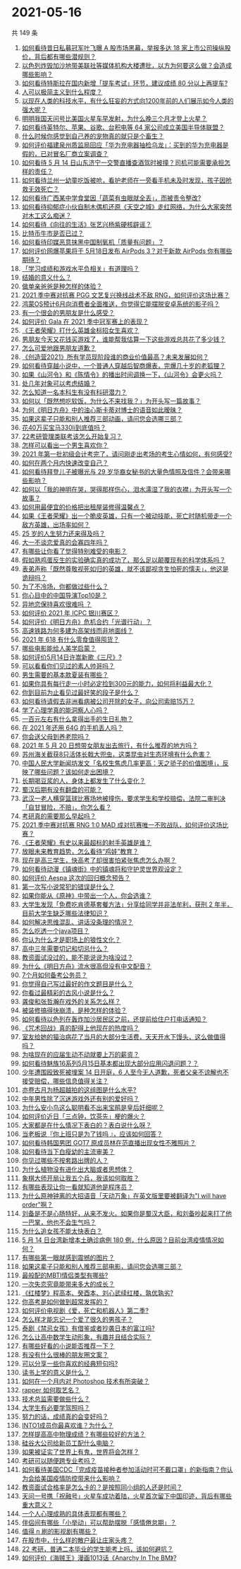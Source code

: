 # 2021-05-16

共 149 条

<!-- BEGIN -->
<!-- 最后更新时间 Sun May 16 2021 19:01:22 GMT+0800 (China Standard Time) -->

1. [如何看待昔日私募冠军叶飞曝 A 股市场黑幕，举报多达 18
   家上市公司操纵股价，背后都有哪些潜规则？](https://www.zhihu.com/question/459558051)
2. [以色列炸毁加沙地带美联社等媒体机构大楼遭批，以方为何要这么做？会造成哪些影响？](https://www.zhihu.com/question/459696493)
3. [如何看待特斯拉在国内新增「提车考试」环节，建议成绩 80
   分以上再提车?](https://www.zhihu.com/question/459595338)
4. [人可以极简主义到什么程度？](https://www.zhihu.com/question/313020218)
5. [以现在人类的科技水平，有什么狂妄的方式向1200年前的人们展示如今人类的强大呢？](https://www.zhihu.com/question/456628031)
6. [明明我国天问号比美国火星车早发射，为什么晚三个月才登上火星？](https://www.zhihu.com/question/445286711)
7. [如何看待英特尔、苹果、谷歌、台积电等 64
   家公司成立美国半导体联盟？](https://www.zhihu.com/question/459482645)
8. [什么时候你感觉到自己养的宠物真的就只是个畜生？](https://www.zhihu.com/question/344278401)
9. [如何评价福建泉州质监局回应「华为充电器抽检乌龙」：买到的华为充电器是假的，已对冒名厂商立案调查？](https://www.zhihu.com/question/459575426)
10. [如何看待 5 月 14
    日山东济宁一交警直播查酒驾时被撞？司机可能需要承担怎样的责任？](https://www.zhihu.com/question/459588410)
11. [如何看待兰州一幼童吃饭被呛，看护老师在一旁看手机未及时发现，孩子因抢救无效死亡？](https://www.zhihu.com/question/459515468)
12. [如何看待广西某中学食堂因「蔬菜有虫眼就全丢」，而被责令整改?](https://www.zhihu.com/question/459462929)
13. [如何看待抑郁症小伙自制木偶机还原《天空之城》走红网络，为什么大家突然对木工这么痴迷？](https://www.zhihu.com/question/459454868)
14. [如何看待《向往的生活》张艺兴杨紫硬核辟谣？](https://www.zhihu.com/question/459521803)
15. [比特币牛市是否已过？](https://www.zhihu.com/question/452808080)
16. [如何看待印媒恶意抹黑中国制氧机「质量有问题」？](https://www.zhihu.com/question/459700129)
17. [如何评价网爆苹果将于 5月18日发布 AirPods 3？对于新款 AirPods
    你有哪些期待？](https://www.zhihu.com/question/459436442)
18. [「学习成绩和游戏水平负相关」有道理吗？](https://www.zhihu.com/question/459296389)
19. [结婚的意义什么？](https://www.zhihu.com/question/458425888)
20. [做单亲爸爸是种怎样的体验？](https://www.zhihu.com/question/296600349)
21. [2021 季中赛对抗赛 PGG 文艺复兴换线战术不敌
    RNG，如何评价这场比赛？](https://www.zhihu.com/question/459612622)
22. [鸿蒙OS预计6月向消费者全面推送，你觉得它能摆脱安卓系统的影子吗？](https://www.zhihu.com/question/458183232)
23. [有一个很会的男朋友是什么感受？](https://www.zhihu.com/question/391872560)
24. [如何评价 Gala 在 2021 季中冠军赛上的表现？](https://www.zhihu.com/question/459505861)
25. [《王者荣耀》打什么英雄金标招女生喜欢？](https://www.zhihu.com/question/458540709)
26. [男朋友今天又花钱买游戏了，谁能帮我估算一下这些游戏总共花了多少钱？](https://www.zhihu.com/question/453441147)
27. [怎么可爱地跟男朋友道歉？](https://www.zhihu.com/question/383772587)
28. [《创造营2021》所有学员现阶段谁的商业价值最高？未来发展如何？](https://www.zhihu.com/question/458257824)
29. [如何看待穿越小说中，一个普通人穿越后智商爆表，完爆几十岁的老狐狸？](https://www.zhihu.com/question/376857581)
30. [如果《山河令》和《陈情令》的播出时间调换一下，《山河令》会更火吗？](https://www.zhihu.com/question/459250772)
31. [处几年对象可以考虑结婚？](https://www.zhihu.com/question/450899653)
32. [怎么知道一名本科生有没有科研潜力？](https://www.zhihu.com/question/458786106)
33. [如何以「既然想吃软饭，为什么不来找我？」为开头写一篇故事？](https://www.zhihu.com/question/454056791)
34. [为何《明日方舟》中的浊心斯卡蒂对博士的语音如此暧昧？](https://www.zhihu.com/question/458274249)
35. [如果这辈子只能和别人推荐三部动画，请问您会选哪三部？](https://www.zhihu.com/question/459632635)
36. [花40万买宝马330li到底值吗？](https://www.zhihu.com/question/459431704)
37. [22考研管理类联考该怎么开始复习？](https://www.zhihu.com/question/428880602)
38. [怎样可以看出一个男生喜欢你？](https://www.zhihu.com/question/457257289)
39. [2021
    年第一批初级会计考完了，请问刚走出考场的考生心情如何，有何感受?](https://www.zhihu.com/question/459532575)
40. [如何在两个月内快速改变自己？](https://www.zhihu.com/question/451986493)
41. [如何看待拜登儿子被曝光与 29
    岁华裔女秘书的大量色情照及信件？会带来哪些影响？](https://www.zhihu.com/question/458657086)
42. [如何以「我的神明在哭，哭得那样伤心，泪水濡湿了我的衣襟」为开头写一个故事？](https://www.zhihu.com/question/451550779)
43. [如何用最便宜的价格把出租屋装修得温馨点？](https://www.zhihu.com/question/29840789)
44. [如果《王者荣耀》出一个脆皮英雄，只有一个被动技能，死亡时随机带走一个敌方英雄，出场率如何？](https://www.zhihu.com/question/459413105)
45. [25 岁的人生努力还来得及吗？](https://www.zhihu.com/question/458261574)
46. [大一不谈恋爱真的会寡四年吗？](https://www.zhihu.com/question/453236394)
47. [有哪些让你看了觉得特别难受的电影？](https://www.zhihu.com/question/441119264)
48. [假如熟鸡蛋反生的实验确实真的成功了，那么足以颠覆现有的科学体系吗？](https://www.zhihu.com/question/456677213)
49. [表弟声称「既然尊敬视死如归的英雄，就不该鄙视贪生怕死的懦夫」，他这是诡辩吗？](https://www.zhihu.com/question/459177318)
50. [为了不冷场，你都做过些什么？](https://www.zhihu.com/question/458658699)
51. [你心目中的中国导演Top10是？](https://www.zhihu.com/question/314257835)
52. [异地恋保持喜欢很难吗 ？](https://www.zhihu.com/question/454323571)
53. [如何评价 2021 年 ICPC 银川赛区？](https://www.zhihu.com/question/436832940)
54. [如何评价《明日方舟》危机合约「光谱行动」？](https://www.zhihu.com/question/459589633)
55. [高速铁路为何多建为高架线而非地面线？](https://www.zhihu.com/question/308170553)
56. [2021 年 618 有什么零食值得囤货？](https://www.zhihu.com/question/459223718)
57. [哪些电影能给人美学启蒙？](https://www.zhihu.com/question/450836374)
58. [如何评价5月14日许嵩新歌《三尺》?](https://www.zhihu.com/question/459310125)
59. [可以看看你们见过的素人帅哥吗？](https://www.zhihu.com/question/361025689)
60. [男生需要的基本款夏装有哪些？](https://www.zhihu.com/question/29848880)
61. [如果你具有每行走一小时必定捡到300元的能力，如何将利益最大化？](https://www.zhihu.com/question/439876862)
62. [你到目前为止看见过最好笑的段子是什么？](https://www.zhihu.com/question/297417967)
63. [如何看待请假去非洲看病被公司开除的女子，向公司索赔15万？](https://www.zhihu.com/question/459337590)
64. [学了心理学真的能洞察人心吗？](https://www.zhihu.com/question/455174188)
65. [一百元左右有什么拿得出手的生日礼物？](https://www.zhihu.com/question/333123808)
66. [在 2021 年还用 64G 的手机丢人吗？](https://www.zhihu.com/question/459213190)
67. [你会送父母到养老院吗？](https://www.zhihu.com/question/454221536)
68. [2021 年 5 月 20
    日想带女朋友出去旅行，有什么推荐的地方吗？](https://www.zhihu.com/question/459014409)
69. [苏州海关截获8只活体长戟大兜虫，这类昆虫对生态环境有什么危害？](https://www.zhihu.com/question/459391470)
70. [中国人民大学新闻坊发文「名校生焦虑几率更高：天之骄子的价值困境」，反映了哪些问题？该如何走出困境？](https://www.zhihu.com/question/459560350)
71. [长期喝豆浆的人，身体上都发生了什么变化？](https://www.zhihu.com/question/382035677)
72. [蜀汉后期有没有翻盘的可能？](https://www.zhihu.com/question/408230820)
73. [武汉一老人横穿篮球比赛场地被撞伤，要求学生和学校赔偿，法院二审判决「自甘冒险，不赔」，你怎么看？](https://www.zhihu.com/question/458886791)
74. [考研真的需要那么早起吗？](https://www.zhihu.com/question/453051286)
75. [2021 季中赛对抗赛 RNG 1:0 MAD
    成对抗赛唯一不败战队，如何评价这场比赛？](https://www.zhihu.com/question/459644598)
76. [《王者荣耀》有史以来最超标的射手英雄是谁？](https://www.zhihu.com/question/458538827)
77. [放眼未来教育趋势，怎么看待“鸡娃”教育？](https://www.zhihu.com/question/442769785)
78. [现在是高三学生，快高考了却很害怕紧张焦虑怎么办啊？](https://www.zhihu.com/question/311063042)
79. [如何看待动漫《镇魂街》中的镇魂将和守护灵世界观设定？](https://www.zhihu.com/question/459634119)
80. [如何评价 Aespa 这次的回归概念预告？](https://www.zhihu.com/question/459521240)
81. [第一次写小说常犯的错误是什么？](https://www.zhihu.com/question/412175351)
82. [如果你能从《原神》中带出一个人，你会选谁？](https://www.zhihu.com/question/459304668)
83. [大学生发现「免费吃肯德基套餐方法」分享给同学并非法牟利，获刑 2
    年半，目前大学生缺乏哪些法律知识？](https://www.zhihu.com/question/458862596)
84. [如何解决思维混乱、讲话没条理的情况？](https://www.zhihu.com/question/30173526)
85. [怎么吃透一个java项目？](https://www.zhihu.com/question/422346147)
86. [你认为什么才是职场上的狼性文化？](https://www.zhihu.com/question/459550053)
87. [高中三年需要切记和切忌什么？](https://www.zhihu.com/question/64843570)
88. [教资面试没过的，能不能说说为啥没过？](https://www.zhihu.com/question/459023684)
89. [为什么《明日方舟》流水很高但没有中文配音？](https://www.zhihu.com/question/456723907)
90. [7个月如何备考公务员？](https://www.zhihu.com/question/453217326)
91. [你觉得自己写过最好的作文题目是什么？](https://www.zhihu.com/question/354965203)
92. [你看过最精彩的古风小说是什么？](https://www.zhihu.com/question/34680815)
93. [龚俊和张哲瀚在戏外的关系怎么样？](https://www.zhihu.com/question/453758769)
94. [被装修搞得快崩溃，是种怎样的体验？](https://www.zhihu.com/question/450122843)
95. [如何看待以色列在轰炸加沙居民区之前，还提前给住户打电话通知？](https://www.zhihu.com/question/459381446)
96. [《咒术回战》真的配得上他现在的热度吗？](https://www.zhihu.com/question/444766202)
97. [室友给她的猫治病花了当月的大部分生活费，天天开水下馒头，这么做值得吗？](https://www.zhihu.com/question/458055949)
98. [为啥现在的应届生动不动就要上万的薪资？](https://www.zhihu.com/question/457279173)
99. [如何看待魅族16系列5月15日基本都出现大部分应用闪退问题？？](https://www.zhihu.com/question/459492278)
100. [少年遭围殴致死被埋案 14 日开庭，6
     人至今无人道歉，死者父亲不谅解也不接受赔偿，哪些信息值得关注？](https://www.zhihu.com/question/459368723)
101. [亦卷古月为杨超越拍的这组图是什么水平?](https://www.zhihu.com/question/459282561)
102. [中年男性除了沉迷游戏外还有别的爱好吗？](https://www.zhihu.com/question/459226864)
103. [为什么安小鸟这么聪明看不出来宝鹃是皇后奸细呢？](https://www.zhihu.com/question/338703838)
104. [如何评价近日「三点钟，饮茶先」梗的爆火？](https://www.zhihu.com/question/459087204)
105. [大家都是在什么情况下表白的？表白说什么呀？](https://www.zhihu.com/question/49203402)
106. [当老板说『你上班只是为了钱吗 』，应该如何回答？](https://www.zhihu.com/question/459271480)
107. [如何看待韩国男团 GOT7 原成员林在范直播出现女性不雅照片？](https://www.zhihu.com/question/459375130)
108. [如何看待当下白瘦幼的主流审美？](https://www.zhihu.com/question/63812554)
109. [你见过哪些不按套路出牌的人？](https://www.zhihu.com/question/60343827)
110. [为什么植物没有进化出大脑或者思想体？](https://www.zhihu.com/question/437474056)
111. [象棋大师开局让我五个兵，我该如何取胜？](https://www.zhihu.com/question/458811041)
112. [有哪些表现让你一看就知道他是程序员？](https://www.zhihu.com/question/453277901)
113. [为什么原神钟离的大招语音「天动万象」在英文版里要被翻译为"I will have
     order"啊？](https://www.zhihu.com/question/454824234)
114. [刘备是不是心肠特好，从来不发火。如果你是蜀汉大臣，和刘备吵起来打了他一巴掌，他也不会生气吗？](https://www.zhihu.com/question/458945663)
115. [为什么追女孩不能太快表白？](https://www.zhihu.com/question/354110420)
116. [5 月 14 日台湾新增本土确诊病例 180
     例，什么原因？目前台湾疫情情况如何？](https://www.zhihu.com/question/459531944)
117. [有哪些第一眼就感到震撼的图片？](https://www.zhihu.com/question/38178765)
118. [如果这辈子只能和别人推荐三部电影，请问您会选哪三部？](https://www.zhihu.com/question/444313984)
119. [最般配的MBTI情侣类型有哪些?](https://www.zhihu.com/question/428375844)
120. [一次失恋究竟能带来多大的成长？](https://www.zhihu.com/question/364747959)
121. [《红楼梦》程高本、癸酉本、刘心武续红楼，孰优孰劣?](https://www.zhihu.com/question/459185982)
122. [你高考是如何做到超常发挥的？](https://www.zhihu.com/question/278979830)
123. [如何评价电视剧《爱，死亡和机器人》第二季?](https://www.zhihu.com/question/392099994)
124. [怎么样才能忘记一个爱了很久的男孩子？](https://www.zhihu.com/question/456958265)
125. [泰剧《禁忌女孩》有借鉴或者抄袭日本的富江吗?](https://www.zhihu.com/question/372621639)
126. [怎么让高中数学生动形象，有趣并且结合实际？](https://www.zhihu.com/question/457752589)
127. [有哪些好看的小说能否推荐一下？](https://www.zhihu.com/question/443077169)
128. [有没有什么很棒的朋友圈文案？](https://www.zhihu.com/question/314092494)
129. [可以分享一些你喜欢的经典短句吗?](https://www.zhihu.com/question/454951591)
130. [读书上学的意义是什么？](https://www.zhihu.com/question/457826127)
131. [如何在一个月内对 Photoshop 技术有所突破？](https://www.zhihu.com/question/39164259)
132. [rapper 如何取艺名？](https://www.zhihu.com/question/453353784)
133. [技术总监需要做些什么？](https://www.zhihu.com/question/291798716)
134. [大学生有必要学驾照吗？](https://www.zhihu.com/question/323177845)
135. [努力的话，成绩真的会变好吗？](https://www.zhihu.com/question/451605083)
136. [INTO1成员你最喜欢谁？为什么？](https://www.zhihu.com/question/459155590)
137. [怎样提高高中物理成绩？有哪些较好的方法？](https://www.zhihu.com/question/20300295)
138. [硅谷大公司给新员工配什么电脑？](https://www.zhihu.com/question/46739077)
139. [如果被证实了世界上有鬼，世界将会怎样？](https://www.zhihu.com/question/405528524)
140. [考研可以随便跨专业考吗？](https://www.zhihu.com/question/401955144)
141. [如何看待美国CDC「完成疫苗接种者参加活动时可不戴口罩」的新指南？你认为会给美国疫情防控带来什么影响？](https://www.zhihu.com/question/459397574)
142. [教资面试合格率是怎么卡的？是按照同小组的人还是时间？](https://www.zhihu.com/question/458641210)
143. [天问一号携「祝融号」火星车成功着陆，火星首次留下中国印迹，背后有哪些重大意义？](https://www.zhihu.com/question/459371819)
144. [一个人心理成熟的具体表现都有哪些？](https://www.zhihu.com/question/37018317)
145. [伴侣间有哪些「小举动」可以帮助摆脱「感情倦怠期」？](https://www.zhihu.com/question/458700530)
146. [值得 n 刷的影视剧有哪些？](https://www.zhihu.com/question/452689050)
147. [在股市中，什么样的散户最让庄家头疼？](https://www.zhihu.com/question/316561088)
148. [22 考研，普通二本毕业的学生能考上吗，该如何避坑？](https://www.zhihu.com/question/459381933)
149. [如何评价《海贼王》漫画1013话《Anarchy In The
     BM》?](https://www.zhihu.com/question/459215291)

<!-- END -->
